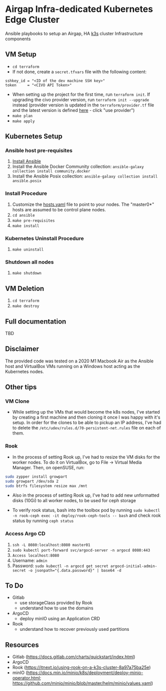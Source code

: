 # Airgap Infra-dedicated Kubernetes Edge Cluster

Ansible playbooks to setup an Airgap, HA [k3s](https://k3s.io) cluster Infrastructure components

## VM Setup

- `cd terraform`
- If not done, create a `secret.tfvars` file with the following content:

```
sshkey_id = "<ID of the dev machine SSH key>"
token     = "<CIVO API Token>"
```

- When setting up the project for the first time, run `terraform init`. If upgrading the civo provider version, run `terraform init --upgrade` instead (provider version is updated in the `terraform/provider.tf` file and the latest version is defined [here](https://registry.terraform.io/providers/civo/civo/latest) - click "use provider")
- `make plan`
- `make apply`

## Kubernetes Setup

### Ansible host pre-requisites

1. [Install Ansible](https://docs.ansible.com/ansible/latest/installation_guide/index.html)
1. Install the Ansible Docker Community collection: `ansible-galaxy collection install community.docker`
1. Install the Ansible Posix collection: `ansible-galaxy collection install ansible.posix`
<!-- 1. Install Python
1. Install the Python Docker library: `pip3 install docker`
1. Install the Python PyYaml library: `pip3 install pyyaml` -->

### Install Procedure

1. Customize the [hosts.yaml](./ansible/hosts.yaml) file to point to your nodes. The "master0\*" hosts are assumed to be control plane nodes.
1. `cd ansible`
1. `make pre-requisites`
1. `make install`

### Kubernetes Uninstall Procedure

1. `make uninstall`

### Shutdown all nodes

1. `make shutdown`

## VM Deletion

1. `cd terraform`
1. `make destroy`

## Full documentation

TBD

## Disclaimer

The provided code was tested on a 2020 M1 Macbook Air as the Ansible host and VirtualBox VMs running on a Windows host acting as the Kubernetes nodes.

## Other tips

### VM Clone

- While setting up the VMs that would become the k8s nodes, I've started by creating a first machine and then cloning it once I was happy with it's setup. In order for the clones to be able to pickup an IP address, I've had to delete the `/etc/udev/rules.d/70-persistent-net.rules` file on each of them.

### Rook

- In the process of setting Rook up, I've had to resize the VM disks for the worker nodes. To do it on VirtualBox, go to File -> Virtual Media Manager. Then, on openSUSE, run:

```bash
sudo zypper install growpart
sudo growpart /dev/sda 2
sudo btrfs filesystem resize max /mnt
```

- Also in the process of setting Rook up, I've had to add new unformatted disks (10Gi) to all worker nodes, to be used for ceph storage

- To verify rook status, bash into the toolbox pod by running `sudo kubectl -n rook-ceph exec -it deploy/rook-ceph-tools -- bash` and check rook status by running `ceph status`

### Access Argo CD

1. `ssh -L 8080:localhost:8080 master01`
1. `sudo kubectl port-forward svc/argocd-server -n argocd 8080:443`
1. `Access localhost:8080`
1. Username: `admin`
1. Password: `sudo kubectl -n argocd get secret argocd-initial-admin-secret -o jsonpath="{.data.password}" | base64 -d`

## To Do

- Gitlab
  - use storageClass provided by Rook
  - understand how to use the domains
- ArgoCD
  - deploy minIO using an Application CRD
- Rook
  - understand how to recover previously used partitions

## Resources

- Gitlab (https://docs.gitlab.com/charts/quickstart/index.html)
- ArgoCD
- Rook (https://itnext.io/using-rook-on-a-k3s-cluster-8a97a75ba25e)
- minIO (https://docs.min.io/minio/k8s/deployment/deploy-minio-operator.html; https://github.com/minio/minio/blob/master/helm/minio/values.yaml)
